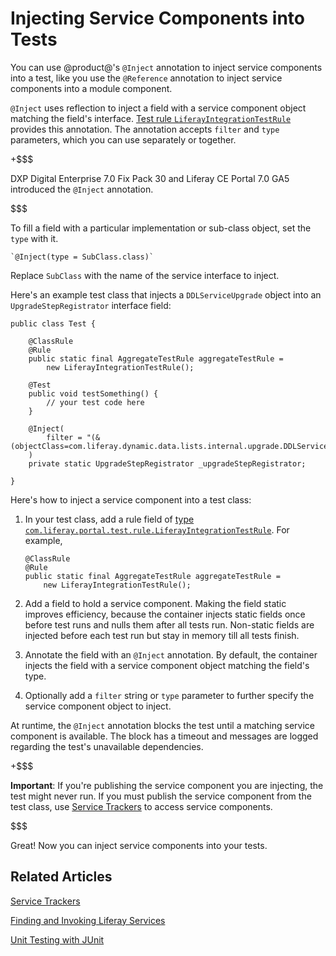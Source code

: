 # Injecting Service Components into Tests [](id=injecting-service-components-into-tests)

You can use @product@'s `@Inject` annotation to inject service components into a
test, like you use the `@Reference` annotation to inject service components
into a module component.

`@Inject` uses reflection to inject a field with a service component object
matching the field's interface.
[Test rule `LiferayIntegrationTestRule`](https://docs.liferay.com/ce/portal/7.0-latest/javadocs/portal-test-integration/com/liferay/portal/test/rule/LiferayIntegrationTestRule.html)
provides this annotation. The annotation accepts `filter` and `type` parameters,
which you can use separately or together.

+$$$

DXP Digital Enterprise 7.0 Fix Pack 30 and Liferay CE Portal 7.0 GA5 introduced the `@Inject` annotation. 

$$$

To fill a field with a particular implementation or sub-class object, set the
`type` with it. 

    `@Inject(type = SubClass.class)`

Replace `SubClass` with the name of the service interface to inject.

Here's an example test class that injects a `DDLServiceUpgrade` object into an `UpgradeStepRegistrator` interface field:

    public class Test {

        @ClassRule
        @Rule
        public static final AggregateTestRule aggregateTestRule = 
            new LiferayIntegrationTestRule();

        @Test
        public void testSomething() {
            // your test code here
        }

        @Inject(
            filter = "(&(objectClass=com.liferay.dynamic.data.lists.internal.upgrade.DDLServiceUpgrade))"
        )
        private static UpgradeStepRegistrator _upgradeStepRegistrator;

    } 

Here's how to inject a service component into a test class:

1.  In your test class, add a rule field of
    [type `com.liferay.portal.test.rule.LiferayIntegrationTestRule`](https://docs.liferay.com/ce/portal/7.0-latest/javadocs/portal-test-integration/com/liferay/portal/test/rule/LiferayIntegrationTestRule.html).
    For example,

        @ClassRule
        @Rule
        public static final AggregateTestRule aggregateTestRule = 
            new LiferayIntegrationTestRule();

2.  Add a field to hold a service component. Making the field static improves
    efficiency, because the container injects static fields once before test
    runs and nulls them after all tests run. Non-static fields are injected
    before each test run but stay in memory till all tests finish. 

3.  Annotate the field with an `@Inject` annotation. By default, the container
    injects the field with a service component object matching the field's type.

4.  Optionally add a `filter` string or `type` parameter to further specify the
    service component object to inject.

At runtime, the `@Inject` annotation blocks the test until a matching service
component is available. The block has a timeout and messages are logged
regarding the test's unavailable dependencies.

+$$$

**Important**: If you're publishing the service component you are injecting, the
test might never run. If you must publish the service component from the test
class, use [Service Trackers](/develop/tutorials/-/knowledge_base/7-0/service-trackers)
to access service components.

$$$

Great! Now you can inject service components into your tests.

## Related Articles [](id=related-articles)

[Service Trackers](/develop/tutorials/-/knowledge_base/7-0/service-trackers)

[Finding and Invoking Liferay Services](/develop/tutorials/-/knowledge_base/7-0/finding-and-invoking-liferay-services)

[Unit Testing with JUnit](/develop/tutorials/-/knowledge_base/7-0/unit-testing-with-junit)
